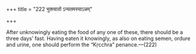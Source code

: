 +++
title = "222 भुक्त्वातो ऽन्यतमस्याऽन्नम्"

+++

After unknowingly eating the food of any one of these, there should be a three days’ fast. Having eaten it knowingly, as also on eating semen, ordure and urine, one should perform the “Kṛcchra” penance.—(222)